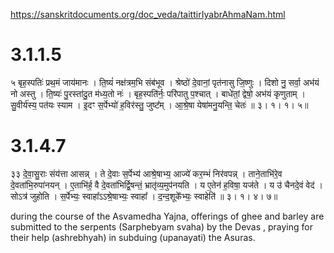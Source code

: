 https://sanskritdocuments.org/doc_veda/taittirIyabrAhmaNam.html

# 3.1.1.5
५ बृह॒स्पतिः॑ प्रथ॒मं जाय॑मानः । ति॒ष्यं॑ नक्ष॑त्रम॒भि संब॑भूव ।
   श्रेष्ठो॑ दे॒वानां॒ पृत॑नासु जि॒ष्णुः । दिशो नु॒ सर्वा॒ अभ॑यं नो अस्तु ।
   ति॒ष्यः॑ पु॒रस्ता॑दु॒त म॑ध्य॒तो नः॑ । बृह॒स्पति॑र्नः॒ परि॑पातु प॒श्चात्
   । बाधे॑तां॒ द्वेषो॒ अभ॑यं कृणुताम् । सु॒वीर्य॑स्य॒ पत॑यः स्याम । इ॒दꣳ
   स॒र्पेभ्यो॑ ह॒विर॑स्तु॒ जुष्ट᳚म् । आ॒श्रे॒षा येषा॑मनु॒यन्ति॒ चेतः॑ ॥ ३। १। १। ५॥
# 3.1.4.7

३३ दे॒वा॒सु॒राः संय॑त्ता आसन्न् । ते दे॒वाः स॒र्पेभ्य॑ आश्रे॒षाभ्य॒ आज्ये॑
 कर॒म्भं निर॑वपन्न् । ताने॒ताभि॑रे॒व दे॒वता॑भि॒रुपा॑नयन् । ए॒ताभि॑र्ह॒ वै
 दे॒वता॑भिर्द्वि॒षन्तं॒ भ्रातृ॑व्य॒मुप॑नयति । य ए॒तेन॑ ह॒विषा॒ यज॑ते ।
 य उ॑ चैनदे॒वं वेद॑ । सोऽत्र॑ जुहोति । स॒र्पेभ्यः॒ स्वाहा᳚ऽऽश्रे॒षाभ्यः॒
 स्वाहा᳚ । द॒न्द॒शूके᳚भ्यः॒ स्वाहेति॑ ॥ ३। १। ४। ७॥

during the course of the Asvamedha Yajna, offerings of  ghee and barley are submitted to the serpents (Sarphebyam svaha) by the Devas , praying for their help (ashrebhyah)  in subduing  (upanayati) the Asuras.